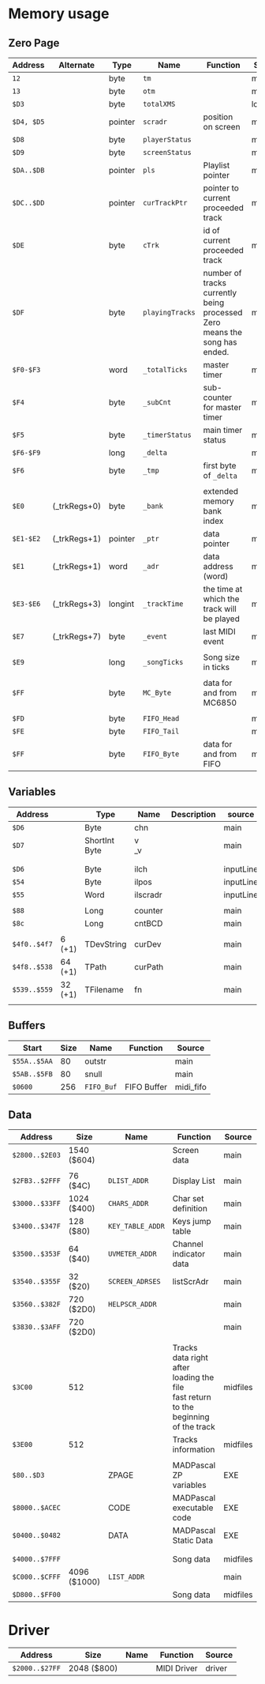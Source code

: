 # Memory usage

## Zero Page

| Address    | Alternate    | Type    | Name            | Function                                                     | Source    |
| ---------- | ------------ | ------- | --------------- | ------------------------------------------------------------ | --------- |
| `12`       |              | byte    | `tm`            |                                                              | main      |
| `13`       |              | byte    | `otm`           |                                                              | main      |
| `$D3`      |              | byte    | `totalXMS`      |                                                              | loader    |
| `$D4, $D5` |              | pointer | `scradr`        | position on screen                                           | main      |
| `$D8`      |              | byte    | `playerStatus`  |                                                              | main      |
| `$D9`      |              | byte    | `screenStatus`  |                                                              | main      |
| `$DA..$DB` |              | pointer | `pls`           | Playlist pointer                                             | main      |
| `$DC..$DD` |              | pointer | `curTrackPtr`   | pointer to current proceeded track                           | midfiles  |
| `$DE`      |              | byte    | `cTrk`          | id of current proceeded track                                | midfiles  |
| `$DF`      |              | byte    | `playingTracks` | number of tracks currently being processed<br />Zero means the song has ended. | midfiles  |
| `$F0-$F3`  |              | word    | `_totalTicks`   | master timer                                                 | midfiles  |
| `$F4`      |              | byte    | `_subCnt`       | sub-counter for master timer                                 | midfiles  |
| `$F5`      |              | byte    | `_timerStatus`  | main timer status                                            | midfiles  |
| `$F6-$F9`  |              | long    | `_delta`        |                                                              | midfiles  |
| `$F6`      |              | byte    | `_tmp`          | first byte of `_delta`                                       | midfiles  |
|            |              |         |                 |                                                              |           |
| `$E0`      | (_trkRegs+0) | byte    | `_bank`         | extended memory bank index                                   | midfiles  |
| `$E1-$E2`  | (_trkRegs+1) | pointer | `_ptr`          | data pointer                                                 | midfiles  |
| `$E1`      | (_trkRegs+1) | word    | `_adr`          | data address (word)                                          | midfiles  |
| `$E3-$E6`  | (_trkRegs+3) | longint | `_trackTime`    | the time at which the track will be played                   | midfiles  |
| `$E7`      | (_trkRegs+7) | byte    | `_event`        | last MIDI event                                              | midfiles  |
|            |              |         |                 |                                                              |           |
| `$E9`      |              | long    | `_songTicks`    | Song size in ticks                                           | midfiles  |
|            |              |         |                 |                                                              |           |
| `$FF`      |              | byte    | `MC_Byte`       | data for and from MC6850                                     | mc6850    |
|            |              |         |                 |                                                              |           |
| `$FD`      |              | byte    | `FIFO_Head`     |                                                              | midi_fifo |
| `$FE`      |              | byte    | `FIFO_Tail`     |                                                              | midi_fifo |
| `$FF`      |              | byte    | `FIFO_Byte`     | data for and from FIFO                                       | midi_fifo |



## Variables

| Address      |         | Type               | Name      | Description | source    |
| ------------ | ------- | ------------------ | --------- | ----------- | --------- |
| `$D6`        |         | Byte               | chn       |             | main      |
| `$D7`        |         | ShortInt<br />Byte | v<br />_v |             | main      |
|              |         |                    |           |             |           |
|              |         |                    |           |             |           |
| `$D6`        |         | Byte               | ilch      |             | inputLine |
| `$54`        |         | Byte               | ilpos     |             | inputLine |
| `$55`        |         | Word               | ilscradr  |             | inputLine |
|              |         |                    |           |             |           |
| `$88`        |         | Long               | counter   |             | main      |
| `$8c`        |         | Long               | cntBCD    |             | main      |
|              |         |                    |           |             |           |
| `$4f0..$4f7` | 6 (+1)  | TDevString         | curDev    |             | main      |
| `$4f8..$538` | 64 (+1) | TPath              | curPath   |             | main      |
| `$539..$559` | 32 (+1) | TFilename          | fn        |             | main      |
|              |         |                    |           |             |           |



## Buffers

| Start        | Size | Name       | Function    | Source    |
| ------------ | ---- | ---------- | ----------- | --------- |
| `$55A..$5AA` | 80   | outstr     |             | main      |
| `$5AB..$5FB` | 80   | snull      |             | main      |
| `$0600`      | 256  | `FIFO_Buf` | FIFO Buffer | midi_fifo |



## Data

| Address        | Size         | Name             | Function                                                     | Source   |
| -------------- | ------------ | ---------------- | ------------------------------------------------------------ | -------- |
| `$2800..$2E03` | 1540 ($604)  |                  | Screen data                                                  | main     |
|                |              |                  |                                                              |          |
| `$2FB3..$2FFF` | 76 ($4C)     | `DLIST_ADDR`     | Display List                                                 | main     |
| `$3000..$33FF` | 1024 ($400)  | `CHARS_ADDR`     | Char set definition                                          | main     |
| `$3400..$347F` | 128 ($80)    | `KEY_TABLE_ADDR` | Keys jump table                                              | main     |
| `$3500..$353F` | 64 ($40)     | `UVMETER_ADDR`   | Channel indicator data                                       | main     |
| `$3540..$355F` | 32 ($20)     | `SCREEN_ADRSES`  | listScrAdr                                                   | main     |
| `$3560..$382F` | 720 ($2D0)   | `HELPSCR_ADDR`   |                                                              | main     |
| `$3830..$3AFF` | 720 ($2D0)   |                  |                                                              | main     |
|                |              |                  |                                                              |          |
| `$3C00`        | 512          |                  | Tracks data right after loading the file<br />fast return to the beginning of the track | midfiles |
| `$3E00`        | 512          |                  | Tracks information                                           | midfiles |
|                |              |                  |                                                              |          |
| `$80..$D3`     |              | ZPAGE            | MADPascal ZP variables                                       | EXE      |
| `$8000..$ACEC` |              | CODE             | MADPascal executable code                                    | EXE      |
| `$0400..$0482` |              | DATA             | MADPascal Static Data                                        | EXE      |
|                |              |                  |                                                              |          |
|                |              |                  |                                                              |          |
| `$4000..$7FFF` |              |                  | Song data                                                    | midfiles |
| `$C000..$CFFF` | 4096 ($1000) | `LIST_ADDR`      |                                                              | main     |
| `$D800..$FF00` |              |                  | Song data                                                    | midfiles |



# Driver

| Address        | Size        | Name             | Function                                                     | Source   |
| -------------- | ----------- | ---------------- | ------------------------------------------------------------ | -------- |
| `$2000..$27FF` | 2048 ($800) |                  | MIDI Driver                                                  | driver   |
